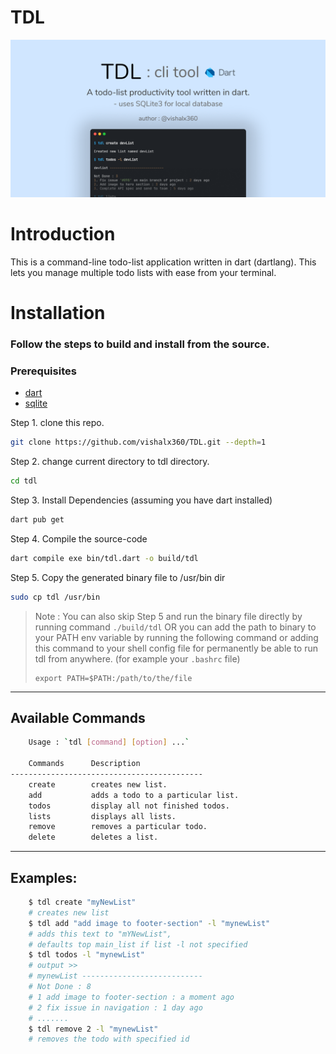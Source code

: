# TDL

![poster](tdl_poster.png)

# Introduction

This is a command-line todo-list application written in dart (dartlang).
This lets you manage multiple todo lists with ease from your terminal.

# Installation

### Follow the steps to build and install from the source.

### Prerequisites

- [dart](https://dart.dev/get-dart)
- [sqlite](https://sqlite.org/download.html)

Step 1. clone this repo.

```bash
git clone https://github.com/vishalx360/TDL.git --depth=1
```

Step 2. change current directory to tdl directory.

```bash
cd tdl
```

Step 3. Install Dependencies (assuming you have dart installed)

```bash
dart pub get
```

Step 4. Compile the source-code

```bash
dart compile exe bin/tdl.dart -o build/tdl
```

Step 5. Copy the generated binary file to /usr/bin dir

```bash
sudo cp tdl /usr/bin
```

> Note : You can also skip Step 5 and run the binary file directly by running command `./build/tdl` OR you can add the path to binary to your PATH env variable by running the following command or adding this command to your shell config file for permanently be able to run tdl from anywhere. (for example your `.bashrc` file)
>
> ```
> export PATH=$PATH:/path/to/the/file
> ```

---

## Available Commands

```bash
    Usage : `tdl [command] [option] ...`

    Commands      Description
-------------------------------------------
    create        creates new list.
    add           adds a todo to a particular list.
    todos         display all not finished todos.
    lists         displays all lists.
    remove        removes a particular todo.
    delete        deletes a list.
```

---

## Examples:

```bash
    $ tdl create "myNewList"
    # creates new list
    $ tdl add "add image to footer-section" -l "mynewList"
    # adds this text to "mYNewList",
    # defaults top main_list if list -l not specified
    $ tdl todos -l "mynewList"
    # output >>
    # mynewList ---------------------------
    # Not Done : 8
    # 1 add image to footer-section : a moment ago
    # 2 fix issue in navigation : 1 day ago
    # .......
    $ tdl remove 2 -l "mynewList"
    # removes the todo with specified id
```

<!-- GNU coreutils online help: <https://www.gnu.org/software/coreutils/> -->
<!-- Full documentation <https://www.gnu.org/software/coreutils/cat> -->
<!-- or available locally via: info '(coreutils) cat invocation' -->
